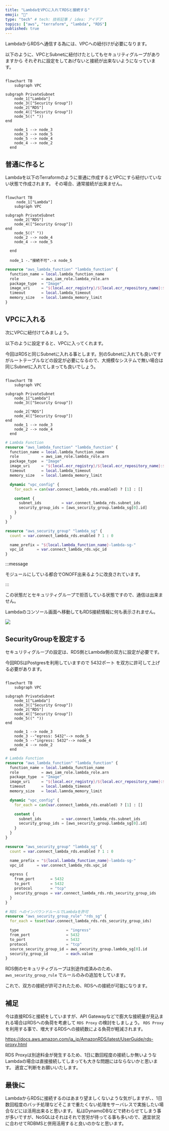 ```yaml
---
title: "LambdaをVPCに入れてRDSと接続する"
emoji: "🎃"
type: "tech" # tech: 技術記事 / idea: アイデア
topics: ["aws", "terraform", "lambda", "RDS"]
published: true
---
```


LambdaからRDSへ通信する為には、VPCへの紐付けが必要になります。

以下のように、VPCとSubnetに紐付けたとしてもセキュリティグループがありますから
それぞれに設定をしてあげないと接続が出来ないようになっています。

```mermaid

flowchart TB
    subgraph VPC

subgraph PrivateSubnet
    node_1["Lambda"]
    node_3(["Security Group"])
    node_2["RDS"]
    node_4(["Security Group"])
    node_5((" "))
end
   
    node_1 --> node_3
    node_3 --> node_5
    node_5 --> node_4
    node_4 --> node_2
  end

```

## 普通に作ると

Lambdaを以下のTerraformのように普通に作成するとVPCにすら紐付いていない状態で作成されます。
その場合、通常接続が出来ません。

```mermaid

flowchart TB
     node_1["Lambda"]
    subgraph VPC

subgraph PrivateSubnet
    node_2["RDS"]
    node_4(["Security Group"])
end
    node_5((" "))
    node_2 --> node_4
    node_4 --> node_5
    
  end

  node_1 -."接続不可".-x node_5
```

```tf
resource "aws_lambda_function" "lambda_function" {
  function_name = local.lambda_function_name
  role          = aws_iam_role.lambda_role.arn
  package_type  = "Image"
  image_uri     = "${local.ecr_registry}/${local.ecr_repository_name}:${local.lambda_image_tag}"
  timeout       = local.lambda_timeout
  memory_size   = local.lamnda_memory_limit
}
```

## VPCに入れる

次にVPCに紐付けてみましょう。

以下のように設定すると、VPCに入ってくれます。

今回はRDSと同じSubnetに入れる事とします。別のSubnetに入れても良いですがルートテーブルなどの設定が必要になるので、大規模なシステムで無い場合は同じSubnetに入れてしまっても良いでしょう。


```mermaid

flowchart TB
    subgraph VPC

subgraph PrivateSubnet
    node_1["Lambda"]
    node_3(["Security Group"])

    node_2["RDS"]
    node_4(["Security Group"])
end
    node_1 --> node_3
    node_2 --> node_4
  end
```

```tf
# Lambda Function
resource "aws_lambda_function" "lambda_function" {
  function_name = local.lambda_function_name
  role          = aws_iam_role.lambda_role.arn
  package_type  = "Image"
  image_uri     = "${local.ecr_registry}/${local.ecr_repository_name}:${local.lambda_image_tag}"
  timeout       = local.lambda_timeout
  memory_size   = local.lamnda_memory_limit

  dynamic "vpc_config" {
    for_each = can(var.connect_lambda_rds.enabled) ? [1] : []

    content {
      subnet_ids         = var.connect_lambda_rds.subnet_ids
      security_group_ids = [aws_security_group.lambda_sg[0].id]
    }
  }
}

resource "aws_security_group" "lambda_sg" {
  count = var.connect_lambda_rds.enabled ? 1 : 0

  name_prefix = "${local.lambda_function_name}-lambda-sg-"
  vpc_id      = var.connect_lambda_rds.vpc_id
}
```

:::message

モジュールにしている都合でONOFF出来るように改良されています。

:::

この状態だとセキュリティグループで拒否している状態ですので、通信は出来ません。

Lambdaのコンソール画面へ移動してもRDS接続情報に何も表示されません。

![](https://storage.googleapis.com/zenn-user-upload/8e7a13e3400f-20241106.png)

## SecurityGroupを設定する

セキュリティグループの設定は、RDS側とLambda側の双方に設定が必要です。

今回RDSはPostgresを利用していますので 5432ポート を双方に許可して上げる必要があります。
```mermaid

flowchart TB
    subgraph VPC

subgraph PrivateSubnet
    node_1["Lambda"]
    node_3(["Security Group"])
    node_2["RDS"]
    node_4(["Security Group"])
    node_5((" "))
end
   
    node_1 --> node_3
    node_3 --"egress: 5432"--> node_5
    node_5 --"ingress: 5432"--> node_4
    node_4 --> node_2
  end

```


```tf
# Lambda Function
resource "aws_lambda_function" "lambda_function" {
  function_name = local.lambda_function_name
  role          = aws_iam_role.lambda_role.arn
  package_type  = "Image"
  image_uri     = "${local.ecr_registry}/${local.ecr_repository_name}:${local.lambda_image_tag}"
  timeout       = local.lambda_timeout
  memory_size   = local.lamnda_memory_limit

  dynamic "vpc_config" {
    for_each = can(var.connect_lambda_rds.enabled) ? [1] : []

    content {
      subnet_ids         = var.connect_lambda_rds.subnet_ids
      security_group_ids = [aws_security_group.lambda_sg[0].id]
    }
  }
}

resource "aws_security_group" "lambda_sg" {
  count = var.connect_lambda_rds.enabled ? 1 : 0

  name_prefix = "${local.lambda_function_name}-lambda-sg-"
  vpc_id      = var.connect_lambda_rds.vpc_id

  egress {
    from_port       = 5432
    to_port         = 5432
    protocol        = "tcp"
    security_groups = var.connect_lambda_rds.rds_security_group_ids
  }
}

# RDS へのインバウンドルールでLambdaを許可
resource "aws_security_group_rule" "rds_sg" {
  for_each = toset(var.connect_lambda_rds.rds_security_group_ids)

  type                     = "ingress"
  from_port                = 5432
  to_port                  = 5432
  protocol                 = "tcp"
  source_security_group_id = aws_security_group.lambda_sg[0].id
  security_group_id        = each.value
}

```

RDS側のセキュリティグループは別途作成済みのため、 `aws_security_group_rule` でルールのみの追加をしています。

これで、双方の接続が許可されたため、RDSへの接続が可能になります。

## 補足

今は直接RDSと接続をしていますが、API Gatewayなどで膨大な接続量が見込まれる場合はRDSへの負荷を考慮して `RDS Proxy` の検討をしましょう。
`RDS Proxy` を利用する事で、増大するRDSへの接続数による負荷が軽減されます。

https://docs.aws.amazon.com/ja_jp/AmazonRDS/latest/UserGuide/rds-proxy.html

RDS Proxyは別途料金が発生するため、1日に数回程度の接続しか無いようなLambdaの場合は直接接続してしまっても大きな問題にはならないかと思います。
適宜ご判断をお願いいたします。

## 最後に

LambdaからRDSに接続するのはあまり望ましくないような気がしますが、、1日数回程度のバッチ処理などそこまで重たくない処理をサーバレスで実施したい場合などには活用出来ると思います。
私はDynamoDBなどで終わらせてしまう事が多いですが、NoSQLはそれはそれで苦労が待ってる事も多いので、適宜状況に合わせてRDBMSと併用活用すると良いのかなと思います。

